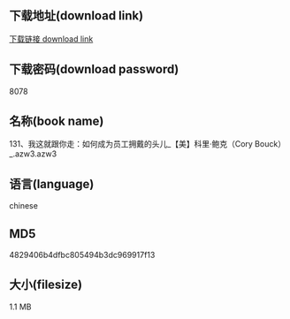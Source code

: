 ## 下载地址(download link)
[下载链接 download link](https://voluble-croquembouche-d321dc.netlify.app/?s=131%E3%80%81%E6%88%91%E8%BF%99%E5%B0%B1%E8%B7%9F%E4%BD%A0%E8%B5%B0%EF%BC%9A%E5%A6%82%E4%BD%95%E6%88%90%E4%B8%BA%E5%91%98%E5%B7%A5%E6%8B%A5%E6%88%B4%E7%9A%84%E5%A4%B4%E5%84%BF_%E3%80%90%E7%BE%8E%E3%80%91%E7%A7%91%E9%87%8C%C2%B7%E9%B2%8D%E5%85%8B%EF%BC%88Cory+Bouck%EF%BC%89_.azw3)

## 下载密码(download password)
8078

## 名称(book name)
131、我这就跟你走：如何成为员工拥戴的头儿_【美】科里·鲍克（Cory Bouck）_.azw3.azw3

## 语言(language)
chinese

## MD5
4829406b4dfbc805494b3dc969917f13

## 大小(filesize)
1.1 MB
